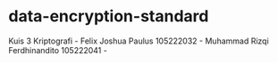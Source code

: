# data-encryption-standard
Kuis 3 Kriptografi - Felix Joshua Paulus 105222032 - Muhammad Rizqi Ferdhinandito 105222041 - 
